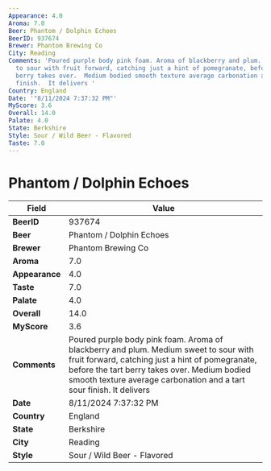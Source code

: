 ```yaml
---
Appearance: 4.0
Aroma: 7.0
Beer: Phantom / Dolphin Echoes
BeerID: 937674
Brewer: Phantom Brewing Co
City: Reading
Comments: 'Poured purple body pink foam. Aroma of blackberry and plum.  Medium sweet
  to sour with fruit forward, catching just a hint of pomegranate, before the tart
  berry takes over.  Medium bodied smooth texture average carbonation and a tart sour
  finish.  It delivers '
Country: England
Date: '"8/11/2024 7:37:32 PM"'
MyScore: 3.6
Overall: 14.0
Palate: 4.0
State: Berkshire
Style: Sour / Wild Beer - Flavored
Taste: 7.0
---
```


# Phantom / Dolphin Echoes

| Field         | Value |
|---------------|-------|
| **BeerID** | 937674 |
| **Beer** | Phantom / Dolphin Echoes |
| **Brewer** | Phantom Brewing Co |
| **Aroma** | 7.0 |
| **Appearance** | 4.0 |
| **Taste** | 7.0 |
| **Palate** | 4.0 |
| **Overall** | 14.0 |
| **MyScore** | 3.6 |
| **Comments** | Poured purple body pink foam. Aroma of blackberry and plum.  Medium sweet to sour with fruit forward, catching just a hint of pomegranate, before the tart berry takes over.  Medium bodied smooth texture average carbonation and a tart sour finish.  It delivers  |
| **Date** | 8/11/2024 7:37:32 PM |
| **Country** | England |
| **State** | Berkshire |
| **City** | Reading |
| **Style** | Sour / Wild Beer - Flavored |
